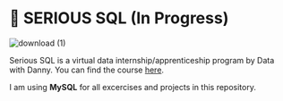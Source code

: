 # :scroll: SERIOUS SQL (**In Progress**)
![download (1)](https://user-images.githubusercontent.com/117857989/223124240-86c656f8-dd96-4e0f-af57-6aac8ac31925.png)

Serious SQL is a virtual data internship/apprenticeship program by Data with Danny.
You can find the course [here](https://www.datawithdanny.com/courses/serious-sql).

I am using **MySQL** for all excercises and projects in this repository.

